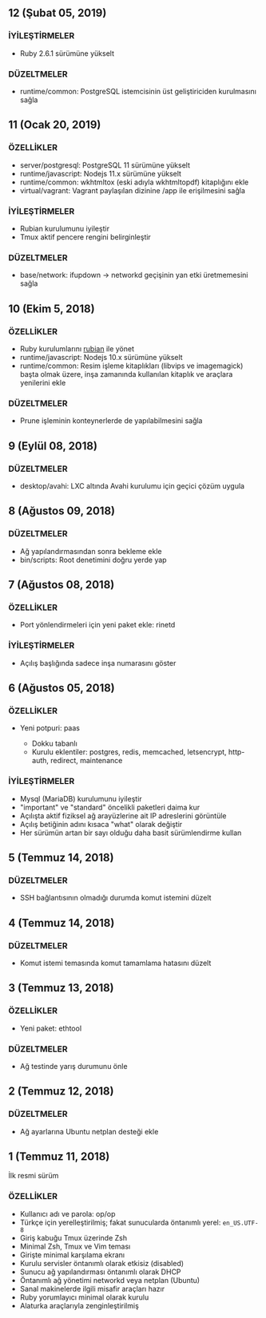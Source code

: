 ## 12 (Şubat 05, 2019)

### İYİLEŞTİRMELER

- Ruby 2.6.1 sürümüne yükselt

### DÜZELTMELER

- runtime/common: PostgreSQL istemcisinin üst geliştiriciden kurulmasını sağla

## 11 (Ocak 20, 2019)

### ÖZELLİKLER

- server/postgresql: PostgreSQL 11 sürümüne yükselt
- runtime/javascript: Nodejs 11.x sürümüne yükselt
- runtime/common: wkhtmltox (eski adıyla wkhtmltopdf) kitaplığını ekle
- virtual/vagrant: Vagrant paylaşılan dizinine /app ile erişilmesini sağla

### İYİLEŞTİRMELER

- Rubian kurulumunu iyileştir
- Tmux aktif pencere rengini belirginleştir

### DÜZELTMELER

- base/network: ifupdown → networkd geçişinin yan etki üretmemesini sağla

## 10 (Ekim 5, 2018)

### ÖZELLİKLER

- Ruby kurulumlarını [rubian](https://rubian.alaturka.io) ile yönet
- runtime/javascript: Nodejs 10.x sürümüne yükselt
- runtime/common: Resim işleme kitaplıkları (libvips ve imagemagick) başta olmak
  üzere, inşa zamanında kullanılan kitaplık ve araçlara yenilerini ekle

### DÜZELTMELER

- Prune işleminin konteynerlerde de yapılabilmesini sağla

## 9 (Eylül 08, 2018)

### DÜZELTMELER

- desktop/avahi: LXC altında Avahi kurulumu için geçici çözüm uygula

## 8 (Ağustos 09, 2018)

### DÜZELTMELER

- Ağ yapılandırmasından sonra bekleme ekle
- bin/scripts: Root denetimini doğru yerde yap

## 7 (Ağustos 08, 2018)

### ÖZELLİKLER

- Port yönlendirmeleri için yeni paket ekle: rinetd

### İYİLEŞTİRMELER

- Açılış başlığında sadece inşa numarasını göster

## 6 (Ağustos 05, 2018)

### ÖZELLİKLER

- Yeni potpuri: paas

  + Dokku tabanlı
  + Kurulu eklentiler: postgres, redis, memcached, letsencrypt, http-auth, redirect, maintenance

### İYİLEŞTİRMELER

- Mysql (MariaDB) kurulumunu iyileştir
- "important" ve "standard" öncelikli paketleri daima kur
- Açılışta aktif fiziksel ağ arayüzlerine ait IP adreslerini görüntüle
- Açılış betiğinin adını kısaca "what" olarak değiştir
- Her sürümün artan bir sayı olduğu daha basit sürümlendirme kullan

## 5 (Temmuz 14, 2018)

### DÜZELTMELER

- SSH bağlantısının olmadığı durumda komut istemini düzelt

## 4 (Temmuz 14, 2018)

### DÜZELTMELER

- Komut istemi temasında komut tamamlama hatasını düzelt

## 3 (Temmuz 13, 2018)

### ÖZELLİKLER

- Yeni paket: ethtool

### DÜZELTMELER

- Ağ testinde yarış durumunu önle

## 2 (Temmuz 12, 2018)

### DÜZELTMELER

- Ağ ayarlarına Ubuntu netplan desteği ekle

## 1 (Temmuz 11, 2018)

İlk resmi sürüm

### ÖZELLİKLER

- Kullanıcı adı ve parola: op/op
- Türkçe için yerelleştirilmiş; fakat sunucularda öntanımlı yerel: `en_US.UTF-8`
- Giriş kabuğu Tmux üzerinde Zsh
- Minimal Zsh, Tmux ve Vim teması
- Girişte minimal karşılama ekranı
- Kurulu servisler öntanımlı olarak etkisiz (disabled)
- Sunucu ağ yapılandırması öntanımlı olarak DHCP
- Öntanımlı ağ yönetimi networkd veya netplan (Ubuntu)
- Sanal makinelerde ilgili misafir araçları hazır
- Ruby yorumlayıcı minimal olarak kurulu
- Alaturka araçlarıyla zenginleştirilmiş
